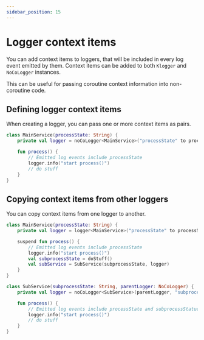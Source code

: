 ```yaml
---
sidebar_position: 15
---
```


# Logger context items

You can add context items to loggers, that will be included in every log event emitted by them.
Context items can be added to both `Klogger` and `NoCoLogger` instances.

This can be useful for passing coroutine context information into non-coroutine code.

## Defining logger context items

When creating a logger, you can pass one or more context items as pairs.

```kotlin
class MainService(processState: String) {
    private val logger = noCoLogger<MainService>("processState" to processState)

    fun process() {
        // Emitted log events include processState
        logger.info("start process()")
        // do stuff
    }
}
```

## Copying context items from other loggers

You can copy context items from one logger to another.

```kotlin
class MainService(processState: String) {
    private val logger = logger<MainService>("processState" to processState)

    suspend fun process() {
        // Emitted log events include processState
        logger.info("start process()")
        val subprocessState = doStuff()
        val subService = SubService(subprocessState, logger)
    }
}

class SubService(subprocessState: String, parentLogger: NoCoLogger) {
    private val logger = noCoLogger<SubService>(parentLogger, "subprocessState" to subprocessState)

    fun process() {
        // Emitted log events include processState and subprocessStatue
        logger.info("start process()")
        // do stuff
    }
}
```



